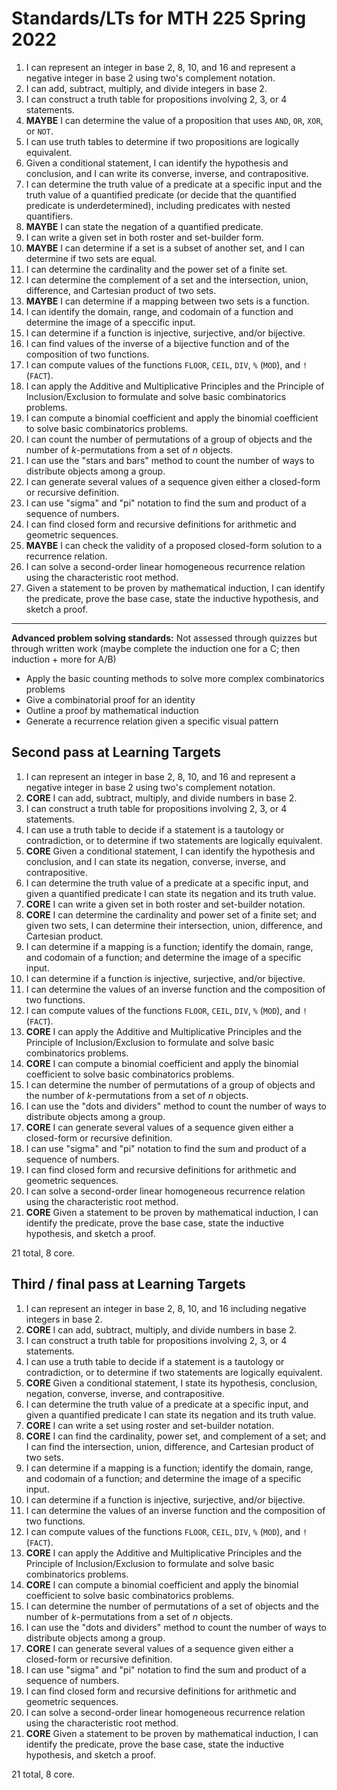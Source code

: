 # Standards/LTs for MTH 225 Spring 2022

1) I can represent an integer in base 2, 8, 10, and 16 and represent a negative integer in base 2 using two's complement notation. 
2) I can add, subtract, multiply, and divide integers in base 2. 
3) I can construct a truth table for propositions involving 2, 3, or 4 statements.
4) **MAYBE** I can determine the value of a proposition that uses `AND`, `OR`, `XOR`, or `NOT`. 
5) I can use truth tables to determine if two propositions are logically equivalent. 
6) Given a conditional statement, I can identify the hypothesis and conclusion, and I can write its converse, inverse, and contrapositive. 
7) I can determine the truth value of a predicate at a specific input and the truth value of a quantified predicate (or decide that the quantified predicate is underdetermined), including predicates with nested quantifiers.  
8)  **MAYBE** I can state the negation of a quantified predicate. 
9)  I can write a given set in both roster and set-builder form. 
10) **MAYBE** I can determine if a set is a subset of another set, and I can determine if two sets are equal. 
11) I can determine the cardinality and the power set of a finite set. 
12) I can determine the complement of a set and the intersection, union, difference, and Cartesian product of two sets.
13) **MAYBE** I can determine if a mapping between two sets is a function. 
14) I can identify the domain, range, and codomain of a function and determine the image of a speccific input. 
15) I can determine if a function is injective, surjective, and/or bijective. 
16) I can find values of the inverse of a bijective function and of the composition of two functions. 
17) I can compute values of the functions `FLOOR`, `CEIL`, `DIV`, `%` (`MOD`), and `!` (`FACT`). 
18) I can apply the Additive and Multiplicative Principles and the Principle of Inclusion/Exclusion to formulate and solve basic combinatorics problems. 
19) I can compute a binomial coefficient and apply the binomial coefficient to solve basic combinatorics problems. 
20) I can count the number of permutations of a group of objects and the number of $k$-permutations from a set of $n$ objects.
21) I can use the "stars and bars" method to count the number of ways to distribute objects among a group.
22) I can generate several values of a sequence given either a closed-form or recursive definition. 
23) I can use "sigma" and "pi" notation to find the sum and product of a sequence of numbers. 
24) I can find closed form and recursive definitions for arithmetic and geometric sequences. 
25) **MAYBE** I can check the validity of a proposed closed-form solution to a recurrence relation. 
26) I can solve a second-order linear homogeneous recurrence relation using the characteristic root method.
27) Given a statement to be proven by mathematical induction, I can identify the predicate, prove the base case, state the inductive hypothesis, and sketch a proof. 

---

**Advanced problem solving standards:** Not assessed through quizzes but through written work (maybe complete the induction one for a C; then induction + more for A/B)

- Apply the basic counting methods to solve more complex combinatorics problems 
- Give a combinatorial proof for an identity
- Outline a proof by mathematical induction 
- Generate a recurrence relation given a specific visual pattern 


## Second pass at Learning Targets

1. I can represent an integer in base 2, 8, 10, and 16 and represent a negative integer in base 2 using two's complement notation. 
2. **CORE** I can add, subtract, multiply, and divide numbers in base 2. 
3. I can construct a truth table for propositions involving 2, 3, or 4 statements.
4. I can use a truth table to decide if a statement is a tautology or contradiction, or to determine if two statements are logically equivalent. 
5.  **CORE** Given a conditional statement, I can identify the hypothesis and conclusion, and I can state its negation, converse, inverse, and contrapositive. 
6.  I can determine the truth value of a predicate at a specific input, and given a quantified predicate I can state its negation and its truth value.
7. **CORE** I can write a given set in both roster and set-builder notation. 
8.  **CORE** I can determine the cardinality and power set of a finite set; and given two sets, I can determine their intersection, union, difference, and Cartesian product. 
9.  I can determine if a mapping is a function; identify the domain, range, and codomain of a function; and determine the image of a specific input. 
10. I can determine if a function is injective, surjective, and/or bijective. 
11. I can determine the values of an inverse function and the composition of two functions. 
12. I can compute values of the functions `FLOOR`, `CEIL`, `DIV`, `%` (`MOD`), and `!` (`FACT`). 
13. **CORE** I can apply the Additive and Multiplicative Principles and the Principle of Inclusion/Exclusion to formulate and solve basic combinatorics problems. 
14. **CORE** I can compute a binomial coefficient and apply the binomial coefficient to solve basic combinatorics problems. 
15. I can determine the number of permutations of a group of objects and the number of $k$-permutations from a set of $n$ objects.
16. I can use the "dots and dividers" method to count the number of ways to distribute objects among a group.
17. **CORE** I can generate several values of a sequence given either a closed-form or recursive definition.
18. I can use "sigma" and "pi" notation to find the sum and product of a sequence of numbers. 
19. I can find closed form and recursive definitions for arithmetic and geometric sequences. 
20. I can solve a second-order linear homogeneous recurrence relation using the characteristic root method.
21. **CORE** Given a statement to be proven by mathematical induction, I can identify the predicate, prove the base case, state the inductive hypothesis, and sketch a proof. 

21 total, 8 core. 

## Third / final pass at Learning Targets

1. I can represent an integer in base 2, 8, 10, and 16 including negative integers in base 2. 
2. **CORE** I can add, subtract, multiply, and divide numbers in base 2. 
3. I can construct a truth table for propositions involving 2, 3, or 4 statements.
4. I can use a truth table to decide if a statement is a tautology or contradiction, or to determine if two statements are logically equivalent. 
5.  **CORE** Given a conditional statement, I state its hypothesis, conclusion, negation, converse, inverse, and contrapositive. 
6.  I can determine the truth value of a predicate at a specific input, and given a quantified predicate I can state its negation and its truth value.
7. **CORE** I can write a set using roster and set-builder notation. 
8.  **CORE** I can find the cardinality, power set, and complement of a set; and I can find the intersection, union, difference, and Cartesian product of two sets.  
9.  I can determine if a mapping is a function; identify the domain, range, and codomain of a function; and determine the image of a specific input. 
10. I can determine if a function is injective, surjective, and/or bijective. 
11. I can determine the values of an inverse function and the composition of two functions. 
12. I can compute values of the functions `FLOOR`, `CEIL`, `DIV`, `%` (`MOD`), and `!` (`FACT`). 
13. **CORE** I can apply the Additive and Multiplicative Principles and the Principle of Inclusion/Exclusion to formulate and solve basic combinatorics problems. 
14. **CORE** I can compute a binomial coefficient and apply the binomial coefficient to solve basic combinatorics problems. 
15. I can determine the number of permutations of a set of objects and the number of $k$-permutations from a set of $n$ objects.
16. I can use the "dots and dividers" method to count the number of ways to distribute objects among a group.
17. **CORE** I can generate several values of a sequence given either a closed-form or recursive definition.
18. I can use "sigma" and "pi" notation to find the sum and product of a sequence of numbers. 
19. I can find closed form and recursive definitions for arithmetic and geometric sequences. 
20. I can solve a second-order linear homogeneous recurrence relation using the characteristic root method.
21. **CORE** Given a statement to be proven by mathematical induction, I can identify the predicate, prove the base case, state the inductive hypothesis, and sketch a proof. 



21 total, 8 core.